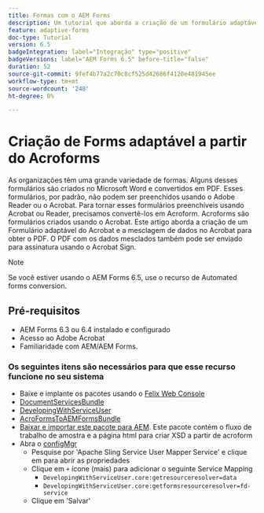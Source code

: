 ```yaml
---
title: Formas com o AEM Forms
description: Um tutorial que aborda a criação de um formulário adaptável usando o Acroform e a mesclagem de dados para obter um PDF. O PDF com os dados mesclados pode ser enviado para assinatura usando o Acrobat Sign.
feature: adaptive-forms
doc-type: Tutorial
version: 6.5
badgeIntegration: label="Integração" type="positive"
badgeVersions: label="AEM Forms 6.5" before-title="false"
duration: 52
source-git-commit: 9fef4b77a2c70c8cf525d42686f4120e481945ee
workflow-type: tm+mt
source-wordcount: '248'
ht-degree: 0%

---
```



# Criação de Forms adaptável a partir do Acroforms

As organizações têm uma grande variedade de formas. Alguns desses formulários são criados no Microsoft Word e convertidos em PDF. Esses formulários, por padrão, não podem ser preenchidos usando o Adobe Reader ou o Acrobat. Para tornar esses formulários preenchíveis usando Acrobat ou Reader, precisamos convertê-los em Acroform. Acroforms são formulários criados usando o Acrobat. Este artigo aborda a criação de um Formulário adaptável do Acrobat e a mesclagem de dados no Acrobat para obter o PDF. O PDF com os dados mesclados também pode ser enviado para assinatura usando o Acrobat Sign.

>[!NOTE]
>
>Se você estiver usando o AEM Forms 6.5, use o recurso de Automated forms conversion.

## Pré-requisitos

* AEM Forms 6.3 ou 6.4 instalado e configurado
* Acesso ao Adobe Acrobat
* Familiaridade com AEM/AEM Forms.

### Os seguintes itens são necessários para que esse recurso funcione no seu sistema

* Baixe e implante os pacotes usando o [Felix Web Console](http://localhost:4502/system/console/bundles)
* [DocumentServicesBundle](/help/forms/assets/common-osgi-bundles/AEMFormsDocumentServices.core-1.0-SNAPSHOT.jar)
* [DevelopingWithServiceUser](/help/forms/assets/common-osgi-bundles/DevelopingWithServiceUser.jar)
* [AcroFormsToAEMFormsBundle](https://forms.enablementadobe.com/content/DemoServerBundles/AcroFormToAEMForm.core-1.0-SNAPSHOT.jar)
* [Baixar e importar este pacote para AEM](assets/acro-form-aem-form.zip). Este pacote contém o fluxo de trabalho de amostra e a página html para criar XSD a partir de acroform
* Abra o [configMgr](http://localhost:4502/system/console/configMgr)
   * Pesquise por &#39;Apache Sling Service User Mapper Service&#39; e clique em para abrir as propriedades
   * Clique em `+` ícone (mais) para adicionar o seguinte Service Mapping
      * `DevelopingWithServiceUser.core:getresourceresolver=data`
      * `DevelopingWithServiceUser.core:getformsresourceresolver=fd-service`
   * Clique em &#39;Salvar&#39;
